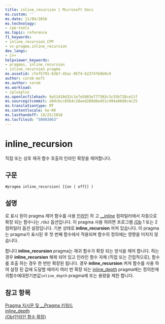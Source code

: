 ```yaml
---
title: inline_recursion | Microsoft Docs
ms.custom: ''
ms.date: 11/04/2016
ms.technology:
- cpp-tools
ms.topic: reference
f1_keywords:
- inline_recursion_CPP
- vc-pragma.inline_recursion
dev_langs:
- C++
helpviewer_keywords:
- pragmas, inline_recursion
- inline_recursion pragma
ms.assetid: cfef5791-63b7-45ac-9574-623747b9b9c9
author: corob-msft
ms.author: corob
ms.workload:
- cplusplus
ms.openlocfilehash: 9a51428d32c1e7e5863e777302c3c55b728ce11f
ms.sourcegitcommit: a9dcbcc85b4c28eed280d8e451c494a00d8c4c25
ms.translationtype: MT
ms.contentlocale: ko-KR
ms.lasthandoff: 10/25/2018
ms.locfileid: "50083063"
---
```

# <a name="inlinerecursion"></a>inline_recursion
직접 또는 상호 재귀 함수 호출의 인라인 확장을 제어합니다.

## <a name="syntax"></a>구문

```
#pragma inline_recursion( [{on | off}] )
```

## <a name="remarks"></a>설명

로 표시 된이 pragma 제어 함수를 사용 [인라인](../cpp/inline-functions-cpp.md) 하 고 [__inline](../cpp/inline-functions-cpp.md) 컴파일러에서 자동으로 확장 되는 함수나는 `/Ob2` 옵션입니다. 이 pragma 사용 하려면 프로그램 [/Ob](../build/reference/ob-inline-function-expansion.md) 1 또는 2 컴파일러 옵션 설정입니다. 기본 상태로 **inline_recursion** 꺼져 있습니다. 이 pragma는 pragma가 표시된 후 첫 번째 함수에서 적용되며 함수의 정의에는 영향을 미치지 않습니다.

합니다 **inline_recursion** pragma는 재귀 함수가 확장 되는 방식을 제어 합니다. 하는 경우 **inline_recursion** 해제 되어 있고 인라인 함수 자체 (직접 또는 간접적으로), 함수를 호출 하는 경우 한 번만 확장된 됩니다. 경우 **inline_recursion** 켜져 함수를 사용 하 여 설정 된 값에 도달할 때까지 여러 번 확장 되는 [inline_depth](../preprocessor/inline-depth.md) pragma에는 정의한재귀함수에대한기본값`inline_depth` pragma에 또는 용량을 제한 합니다.

## <a name="see-also"></a>참고 항목

[Pragma 지시문 및 __Pragma 키워드](../preprocessor/pragma-directives-and-the-pragma-keyword.md)<br/>
[inline_depth](../preprocessor/inline-depth.md)<br/>
[/Ob(인라인 함수 확장)](../build/reference/ob-inline-function-expansion.md)